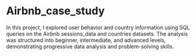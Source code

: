 # Airbnb_case_study
In this project, I explored user behavior and country information using SQL queries on the Airbnb sessions_data and countries datasets. The analysis was structured into beginner, intermediate, and advanced levels, demonstrating progressive data analysis and problem-solving skills.
